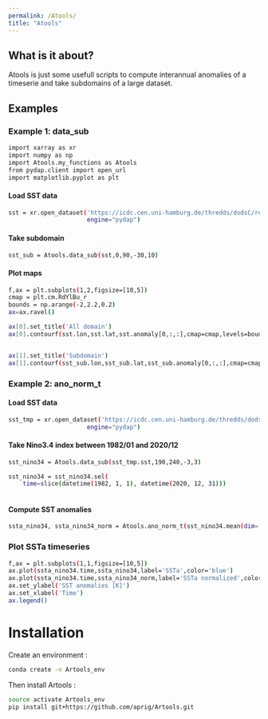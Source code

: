 ```yaml
---
permalink: /Atools/
title: "Atools"
---
```



## What is it about? 

Atools is just some usefull scripts to compute interannual anomalies of a timeserie and take subdomains of a large dataset.
## Examples
### Example 1: data_sub
```bash
import xarray as xr
import numpy as np
import Atools.my_functions as Atools
from pydap.client import open_url
import matplotlib.pyplot as plt
```
#### Load SST data
```bash
sst = xr.open_dataset('https://icdc.cen.uni-hamburg.de/thredds/dodsC/reynolds_sst_anomalies_1982_2001',
                      engine="pydap")
```
#### Take subdomain
```bash
sst_sub = Atools.data_sub(sst,0,90,-30,10)
```
#### Plot maps
```bash
f,ax = plt.subplots(1,2,figsize=[10,5])
cmap = plt.cm.RdYlBu_r
bounds = np.arange(-2,2.2,0.2)
ax=ax.ravel()

ax[0].set_title('All domain')
ax[0].contourf(sst.lon,sst.lat,sst.anomaly[0,:,:],cmap=cmap,levels=bounds)


ax[1].set_title('Subdomain')
ax[1].contourf(sst_sub.lon,sst_sub.lat,sst_sub.anomaly[0,:,:],cmap=cmap,levels=bounds)
```


### Example 2: ano_norm_t
#### Load SST data
```bash
sst_tmp = xr.open_dataset('https://icdc.cen.uni-hamburg.de/thredds/dodsC/reynolds_sst_all',
                      engine="pydap")
```

#### Take Nino3.4 index between 1982/01 and 2020/12
```bash
sst_nino34 = Atools.data_sub(sst_tmp.sst,190,240,-3,3)

sst_nino34 = sst_nino34.sel(
    time=slice(datetime(1982, 1, 1), datetime(2020, 12, 31)))
    
```

#### Compute SST anomalies
```bash
ssta_nino34, ssta_nino34_norm = Atools.ano_norm_t(sst_nino34.mean(dim='lon').mean(dim='lat'))

```

### Plot SSTa timeseries
```bash
f,ax = plt.subplots(1,1,figsize=[10,5])
ax.plot(ssta_nino34.time,ssta_nino34,label='SSTa',color='blue')
ax.plot(ssta_nino34.time,ssta_nino34_norm,label='SSTa normalized',color='red')
ax.set_ylabel('SST anomalies [K]')
ax.set_xlabel('Time')
ax.legend()
```

# Installation 
Create an environment :
```bash
conda create -n Artools_env
```


Then install Artools : 
```bash
source activate Artools_env
pip install git+https://github.com/aprig/Artools.git
```

